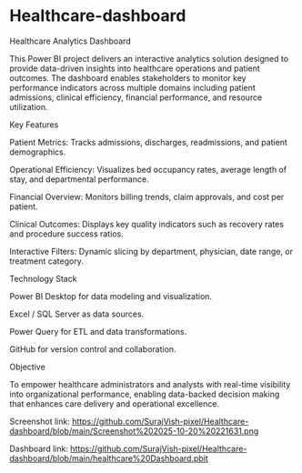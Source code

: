 # Healthcare-dashboard
Healthcare Analytics Dashboard

This Power BI project delivers an interactive analytics solution designed to provide data-driven insights into healthcare operations and patient outcomes. The dashboard enables stakeholders to monitor key performance indicators across multiple domains including patient admissions, clinical efficiency, financial performance, and resource utilization.

Key Features

Patient Metrics: Tracks admissions, discharges, readmissions, and patient demographics.

Operational Efficiency: Visualizes bed occupancy rates, average length of stay, and departmental performance.

Financial Overview: Monitors billing trends, claim approvals, and cost per patient.

Clinical Outcomes: Displays key quality indicators such as recovery rates and procedure success ratios.

Interactive Filters: Dynamic slicing by department, physician, date range, or treatment category.

Technology Stack

Power BI Desktop for data modeling and visualization.

Excel / SQL Server as data sources.

Power Query for ETL and data transformations.

GitHub for version control and collaboration.

Objective

To empower healthcare administrators and analysts with real-time visibility into organizational performance, enabling data-backed decision making that enhances care delivery and operational excellence.

Screenshot link: https://github.com/SurajVish-pixel/Healthcare-dashboard/blob/main/Screenshot%202025-10-20%20221631.png

Dashboard link: https://github.com/SurajVish-pixel/Healthcare-dashboard/blob/main/healthcare%20Dashboard.pbit
